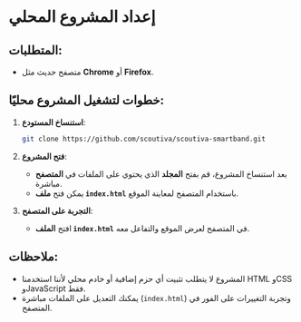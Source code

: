 # إعداد المشروع المحلي

## المتطلبات:
- متصفح حديث مثل **Chrome** أو **Firefox**.

## خطوات لتشغيل المشروع محليًا:
1. **استنساخ المستودع**:
    ```bash
    git clone https://github.com/scoutiva/scoutiva-smartband.git
    ```

2. **فتح المشروع**:
    - بعد استنساخ المشروع، قم بفتح **المجلد** الذي يحتوي على الملفات في **المتصفح** مباشرة.
    - يمكن فتح **ملف `index.html`** باستخدام المتصفح لمعاينة الموقع.

3. **التجربة على المتصفح**:
    - افتح **الملف `index.html`** في المتصفح لعرض الموقع والتفاعل معه.

## ملاحظات:
- المشروع لا يتطلب تثبيت أي حزم إضافية أو خادم محلي لأننا استخدمنا HTML وCSS وJavaScript فقط.
- يمكنك التعديل على الملفات مباشرة (`index.html`) وتجربة التغييرات على الفور في المتصفح.
